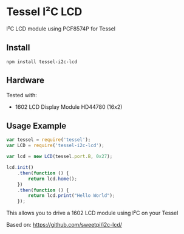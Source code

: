 Tessel I²C LCD
=======

I²C LCD module using PCF8574P for Tessel

Install
-------

```
npm install tessel-i2c-lcd
```

Hardware
--------

Tested with: 
* 1602 LCD Display Module HD44780 (16x2)

Usage Example
------------

```javascript
var tessel = require('tessel');
var LCD = require('tessel-i2c-lcd');

var lcd = new LCD(tessel.port.B, 0x27);

lcd.init()
    .then(function () {
        return lcd.home();
    })
    .then(function () {
        return lcd.print("Hello World");
    });
```

This allows you to drive a 1602 LCD module using I²C on your Tessel

Based on: https://github.com/sweetpi/i2c-lcd/

